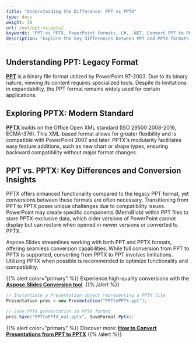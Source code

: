 ```yaml
---
title: "Understanding the Difference: PPT vs PPTX"
type: docs
weight: 10
url: /net/ppt-vs-pptx/
keywords: "PPT vs PPTX, PowerPoint formats, C#, .NET, Convert PPT to PPTX, Presentation in .NET"
description: "Explore the key differences between PPT and PPTX formats. Learn about their usage in C# and .NET environments."
---
```


## **Understanding PPT: Legacy Format**
[**PPT**](https://docs.fileformat.com/presentation/ppt/) is a binary file format utilized by PowerPoint 97-2003. Due to its binary nature, viewing its content requires specialized tools. Despite its limitations in expandability, the PPT format remains widely used for certain applications.

## **Exploring PPTX: Modern Standard**
[**PPTX**](https://docs.fileformat.com/presentation/pptx/) builds on the Office Open XML standard (ISO 29500:2008-2016, ECMA-376). This XML-based format allows for greater flexibility and is compatible with PowerPoint 2007 and later. PPTX's modularity facilitates easy feature additions, such as new chart or shape types, ensuring backward compatibility without major format changes.

## **PPT vs. PPTX: Key Differences and Conversion Insights**
PPTX offers enhanced functionality compared to the legacy PPT format, yet conversions between these formats are often necessary. Transitioning from PPT to PPTX poses unique challenges due to compatibility issues. PowerPoint may create specific components (MetroBlob) within PPT files to store PPTX-exclusive data, which older versions of PowerPoint cannot display but can restore when opened in newer versions or converted to PPTX.

Aspose.Slides streamlines working with both PPT and PPTX formats, offering seamless conversion capabilities. While full conversion from PPT to PPTX is supported, converting from PPTX to PPT involves limitations. Utilizing PPTX when possible is recommended to optimize functionality and compatibility.

{{% alert color="primary" %}} 
Experience high-quality conversions with the [**Aspose.Slides Conversion tool**](https://products.aspose.app/slides/conversion/).
{{% /alert %}}

```csharp
// Instantiate a Presentation object representing a PPTX file
Presentation pres = new Presentation("PPTtoPPTX.ppt");

// Save PPTX presentation in PPTX format
pres.Save("PPTtoPPTX_out.pptx", SaveFormat.Pptx);
```

{{% alert color="primary" %}} 
Discover more: [**How to Convert Presentations from PPT to PPTX**](/slides/net/convert-ppt-to-pptx/)
{{% /alert %}}